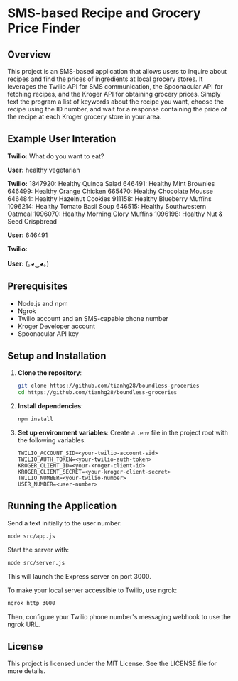 
# SMS-based Recipe and Grocery Price Finder

## Overview
This project is an SMS-based application that allows users to inquire about recipes and find the prices of ingredients at local grocery stores. It leverages the Twilio API for SMS communication, the Spoonacular API for fetching recipes, and the Kroger API for obtaining grocery prices. Simply text the program a list of keywords about the recipe you want, choose the recipe using the ID number, and wait for a response containing the price of the recipe at each Kroger grocery store in your area.

## Example User Interation

**Twilio:** 
What do you want to eat?

**User:**
healthy vegetarian

**Twilio:**
1847920: Healthy Quinoa Salad 
646491: Healthy Mint Brownies 
646499: Healthy Orange Chicken 
665470: Healthy Chocolate Mousse 
646484: Healthy Hazelnut Cookies 
911158: Healthy Blueberry Muffins 
1096214: Healthy Tomato Basil Soup 
646515: Healthy Southwestern Oatmeal 
1096070: Healthy Morning Glory Muffins 
1096198: Healthy Nut & Seed Crispbread

**User:**
646491

**Twilio:**


**User:**
 (｡◕‿◕｡)

## Prerequisites
- Node.js and npm
- Ngrok
- Twilio account and an SMS-capable phone number
- Kroger Developer account
- Spoonacular API key

## Setup and Installation

1. **Clone the repository**:
    ```bash
    git clone https://github.com/tianhg28/boundless-groceries
    cd https://github.com/tianhg28/boundless-groceries
    ```

2. **Install dependencies**:
    ```bash
    npm install
    ```

3. **Set up environment variables**:
    Create a `.env` file in the project root with the following variables:
    ```
    TWILIO_ACCOUNT_SID=<your-twilio-account-sid>
    TWILIO_AUTH_TOKEN=<your-twilio-auth-token>
    KROGER_CLIENT_ID=<your-kroger-client-id>
    KROGER_CLIENT_SECRET=<your-kroger-client-secret>
    TWILIO_NUMBER=<your-twilio-number>
    USER_NUMBER=<user-number>
    ```

## Running the Application

Send a text initially to the user number:
```bash
node src/app.js
```

Start the server with:
```bash
node src/server.js
```
This will launch the Express server on port 3000.

To make your local server accessible to Twilio, use ngrok:
```bash
ngrok http 3000
```
Then, configure your Twilio phone number's messaging webhook to use the ngrok URL.

## License

This project is licensed under the MIT License. See the LICENSE file for more details.
